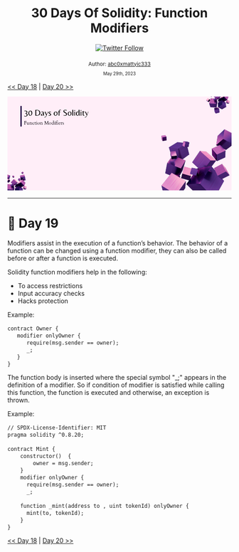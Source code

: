 <div align="center">
  <h1> 30 Days Of Solidity: Function Modifiers </h1>
  <a class="header-badge" target="_blank" href="https://twitter.com/abc0xmattyic333">
  <img alt="Twitter Follow" src="https://img.shields.io/twitter/follow/abc0xmattyic333?style=social">
  </a>

<sub>Author:
<a href="https://github.com/abc0xmattyic333" target="_blank">abc0xmattyic333</a><br>
<small> May 29th, 2023</small>
</sub>

</div>

[<< Day 18](../Day%2018%20-%20Revert%20Statement/readme.md) | [Day 20 >>](../Day%2020%20-%20Constructors/readme.md)

![Cover](./cover.png)

---

# 📔 Day 19

Modifiers assist in the execution of a function’s behavior. The behavior of a function can be changed using a function modifier, they can also be called before or after a function is executed.

Solidity function modifiers help in the following:

- To access restrictions
- Input accuracy checks
- Hacks protection

Example:

```solidity
contract Owner {
   modifier onlyOwner {
      require(msg.sender == owner);
      _;
   }
}
```

The function body is inserted where the special symbol "\_;" appears in the definition of a modifier. So if condition of modifier is satisfied while calling this function, the function is executed and otherwise, an exception is thrown.

Example:

```solidity
// SPDX-License-Identifier: MIT
pragma solidity ^0.8.20;

contract Mint {
    constructor()  {
        owner = msg.sender;
    }
    modifier onlyOwner {
      require(msg.sender == owner);
      _;

    function _mint(address to , uint tokenId) onlyOwner {
      mint(to, tokenId);
    }
}
```

[<< Day 18](../Day%2018%20-%20Revert%20Statement/readme.md) | [Day 20 >>](../Day%2020%20-%20Constructors/readme.md)
